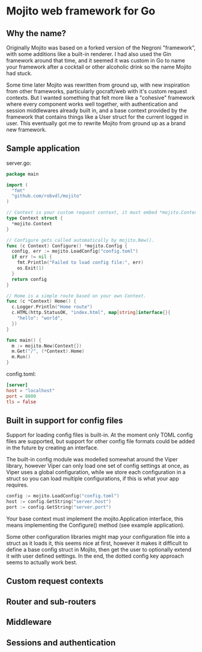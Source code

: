 Mojito web framework for Go
===========================

Why the name?
-------------

Originally Mojito was based on a forked version of the Negroni "framework",
with some additions like a built-in renderer. I had also used the Gin framework
around that time, and it seemed it was custom in Go to name your framework
after a cocktail or other alcoholic drink so the name Mojito had stuck.

Some time later Mojito was rewritten from ground up, with new inspiration from
other frameworks, particularly gocraft/web with it's custom request contexts.
But I wanted something that felt more like a "cohesive" framework where
every component works well together, with authentication and session
middlewares already built in, and a base context provided by the framework
that contains things like a User struct for the current logged in user. This
eventually got me to rewrite Mojito from ground up as a brand new framework.

Sample application
------------------

server.go:

```go
package main

import (
  "fmt"
  "github.com/robvdl/mojito"
)

// Context is your custom request context, it must embed *mojito.Context
type Context struct {
  *mojito.Context
}

// Configure gets called automatically by mojito.New().
func (c Context) Configure() *mojito.Config {
  config, err := mojito.LoadConfig("config.toml")
  if err != nil {
    fmt.Println("Failed to load config file:", err)
    os.Exit(1)
  }
  return config
}

// Home is a simple route based on your own Context.
func (c *Context) Home() {
  c.Logger.Println("Home route")
  c.HTML(http.StatusOK, "index.html", map[string]interface{}{
    "hello": "world",
  })
}

func main() {
  m := mojito.New(Context{})
  m.Get("/", (*Context).Home)
  m.Run()
}
```

config.toml:

```toml
[server]
host = "localhost"
port = 8000
tls = false
```

Built in support for config files
---------------------------------

Support for loading config files is built-in. At the moment only TOML
config files are supported, but support for other config file formats
could be added in the future by creating an interface.

The built-in config module was modelled somewhat around the Viper library,
however Viper can only load one set of config settings at once, as Viper
uses a global configuration, while we store each configuration in a struct
so you can load multiple configurations, if this is what your app requires.

```go
config := mojito.LoadConfig("config.toml")
host := config.GetString("server.host")
port := config.GetString("server.port")
```

Your base context must implement the mojito.Application interface,
this means implementing the Configure() method (see example application).

Some other configuration libraries might map your configuration file
into a struct as it loads it, this seems nice at first, however it makes
it difficult to define a base config struct in Mojito, then get the user
to optionally extend it with user defined settings.  In the end, the dotted
config key approach seems to actually work best.

Custom request contexts
-----------------------

Router and sub-routers
----------------------

Middleware
----------

Sessions and authentication
---------------------------

